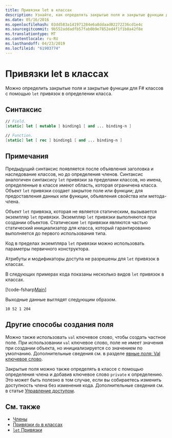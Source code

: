 ```yaml
---
title: Привязки let в классах
description: Узнайте, как определять закрытые поля и закрытые функции для F# классов с помощью «let» привязок в определении класса.
ms.date: 05/16/2016
ms.openlocfilehash: 03dd583a141971284e6a8ddaad02272236cd1e4c
ms.sourcegitcommit: 9b552addadfb57fab0b9e7852ed4f1f1b8a42f8e
ms.translationtype: MT
ms.contentlocale: ru-RU
ms.lasthandoff: 04/23/2019
ms.locfileid: "61903774"
---
```

# <a name="let-bindings-in-classes"></a>Привязки let в классах

Можно определить закрытые поля и закрытые функции для F# классов с помощью `let` привязок в определении класса.

## <a name="syntax"></a>Синтаксис

```fsharp
// Field.
[static] let [ mutable ] binding1 [ and ... binding-n ]

// Function.
[static] let [ rec ] binding1 [ and ... binding-n ]
```

## <a name="remarks"></a>Примечания

Предыдущий синтаксис появляется после объявления заголовка и наследование классов, но до определения членов. Синтаксис аналогичен синтаксису `let` привязки за пределами классов, но имена, определенные в классе имеют область, которая ограничена класса. Объект `let` привязки создает закрытое поле или функции; для предоставления данных или функции, объявления свойства или метода-члена.

Объект `let` привязка, которая не является статическим, вызывается экземпляр `let` привязки. Экземпляр `let` привязки выполняются при создании объектов. Статические `let` привязки являются частью статический инициализатор для класса, который гарантированно выполняется до первого использования типа.

Код в пределах экземпляра `let` привязки можно использовать параметры первичного конструктора.

Атрибуты и модификаторы доступа не разрешены для `let` привязок в классах.

В следующих примерах кода показаны несколько видов `let` привязок в классах.

[!code-fsharp[Main](../../../../samples/snippets/fsharp/lang-ref-1/snippet3001.fs)]

Выходные данные выглядят следующим образом.

```
10 52 1 204
```

## <a name="alternative-ways-to-create-fields"></a>Другие способы создания поля

Можно также использовать `val` ключевое слово, чтобы создать частное поле. При использовании `val` ключевое слово, поле не имеет значения при создании объекта, но инициализируется со значением по умолчанию. Дополнительные сведения см. в разделе [явные поля: Val ключевое слово](explicit-fields-the-val-keyword.md).

Закрытые поля можно также определять в классе с помощью определения члена и добавив ключевое слово `private` к определению. Это может быть полезно в том случае, если вы собираетесь изменить доступность члена без изменения кода. Дополнительные сведения см. в статье [Управление доступом](../access-control.md).

## <a name="see-also"></a>См. также

- [Члены](index.md)
- [Привязки `do` в классах](do-bindings-in-classes.md)
- [`let` Привязки](../functions/let-bindings.md)